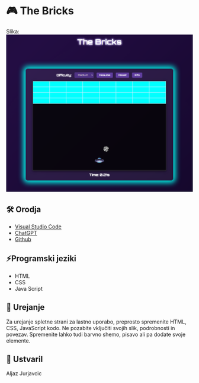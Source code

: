 # 🎮 The Bricks
Slika: ![alt text](img/TheBricks.png)

## 🛠 Orodja
- [Visual Studio Code](https://code.visualstudio.com)
- [ChatGPT](https://chatgpt.com/)
- [Github](https://github.com)

## ⚡Programski jeziki
- HTML
- CSS
- Java Script

## 📝 Urejanje
Za urejanje spletne strani za lastno uporabo, preprosto spremenite HTML, CSS, JavaScript kodo. Ne pozabite vključiti svojih slik, podrobnosti in povezav. Spremenite lahko tudi barvno shemo, pisavo ali pa dodate svoje elemente. 

## 🧪 Ustvaril
Aljaz Jurjavcic
